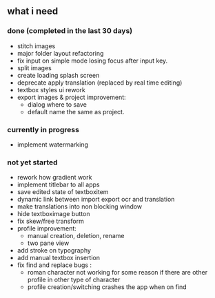 ## what i need

### done (completed in the last 30 days)
- stitch images
- major folder layout refactoring
- fix input on simple mode losing focus after input key.
- split images
- create loading splash screen
- deprecate apply translation (replaced by real time editing)
- textbox styles ui rework
- export images & project improvement:
    - dialog where to save
    - default name the same as project.

### currently in progress
- implement watermarking

### not yet started
- rework how gradient work
- implement titlebar to all apps
- save edited state of textboxitem
- dynamic link between import export ocr and translation 
- make translations into non blocking window
- hide textboximage button
- fix skew/free transform
- profile improvement:
    - manual creation, deletion, rename
    - two pane view
- add stroke on typography
- add manual textbox insertion
- fix find and replace bugs :
  - roman character not working for some reason if there are other profile in other type of character
  - profile creation/switching crashes the app when on find